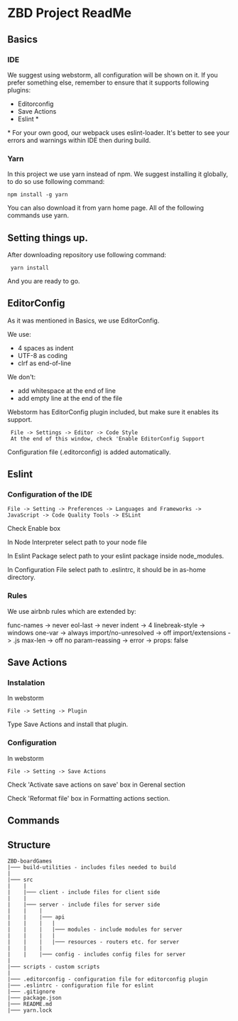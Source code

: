 # ZBD Project ReadMe

## Basics

### IDE
We suggest using webstorm, all configuration will be shown on it.
If you prefer something else, remember to ensure that it supports following plugins:

* Editorconfig
* Save Actions
* Eslint *

\* For your own good, our webpack uses eslint-loader. It's better to see your errors and warnings within IDE then during build.

### Yarn
In this project we use yarn instead of npm.
We suggest installing it globally, to do so use following command:

 ``npm install -g yarn``


You can also download it from yarn home page. All of the following commands use yarn.

## Setting things up.
After downloading repository use following command:

`` yarn install``

And you are ready to go.

## EditorConfig

As it was mentioned in Basics, we use EditorConfig.

We use:

* 4 spaces as indent
* UTF-8 as coding
* clrf as end-of-line

We don't:

* add whitespace at the end of line
* add empty line at the end of the file

Webstorm has EditorConfig plugin included, but make sure it enables its support.
```
 File -> Settings -> Editor -> Code Style
 At the end of this window, check 'Enable EditorConfig Support
```

Configuration file (.editorconfig) is added automatically.

## Eslint

### Configuration of the IDE

```
File -> Setting -> Preferences -> Languages and Frameworks -> JavaScript -> Code Quality Tools -> ESLint
```
Check Enable box

In Node Interpreter select path to your node file

In Eslint Package select path to your eslint package inside node_modules.

In Configuration File select path to .eslintrc, it should be in as-home directory.

### Rules

We use airbnb rules which are extended by:

func-names -> never
eol-last -> never
indent -> 4
linebreak-style -> windows
one-var -> always
import/no-unresolved -> off
import/extensions -> .js
max-len -> off
no param-reassing -> error
                  -> props: false


## Save Actions

### Instalation

In webstorm
```
File -> Setting -> Plugin
```
Type Save Actions and install that plugin.

### Configuration
In webstorm
```
File -> Setting -> Save Actions
```
Check 'Activate save actions on save' box in Gerenal section

Check 'Reformat file' box in Formatting actions section.

## Commands



## Structure

```
ZBD-boardGames
|─── build-utilities - includes files needed to build
|
|─── src
|    |
|    |─── client - include files for client side
|    |
|    |─── server - include files for server side
|    |    |
|    |    |─── api 
|    |    |   |
|    |    |   |─── modules - include modules for server 
|    |    |   |
|    |    |   |─── resources - routers etc. for server
|    |    |
|    |    |─── config - includes config files for server
|
|─── scripts - custom scripts
|
|─── .editorconfig - configuration file for editorconfig plugin
|─── .eslintrc - configuration file for eslint
|─── .gitignore
|─── package.json
|─── README.md
|─── yarn.lock
```


